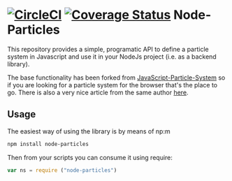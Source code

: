 [![CircleCI](https://circleci.com/gh/figurebelow/node-particles/tree/master.svg?style=svg)](https://circleci.com/gh/figurebelow/node-particles/tree/master)
[![Coverage Status](https://coveralls.io/repos/github/figurebelow/node-particles/badge.svg?branch=master)](https://coveralls.io/github/figurebelow/node-particles?branch=master)
Node-Particles
====================

This repository provides a simple, programatic API to define a particle system in Javascript and use it in your NodeJs project (i.e. as a backend library).

The base functionality has been forked from [JavaScript-Particle-System](http://jsoverson.github.com/JavaScript-Particle-System/) so if you are looking for a particle system for the browser that's the place to go.
There is also a very nice article from the same author [here](https://software.intel.com/en-us/html5/hub/blogs/build-a-javascript-particle-system-in-200-lines#).

## Usage
The easiest way of using the library is by means of np:m  
```bash
npm install node-particles
```
Then from your scripts you can consume it using require:
```js
var ns = require ("node-particles")
```
